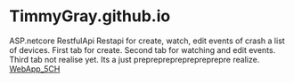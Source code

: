 # TimmyGray.github.io
ASP.netcore RestfulApi
Restapi for create, watch, edit events of crash a list of devices.
First tab for create.
Second tab for watching and edit events.
Third tab not realise yet.
Its a just prepreprepreprepreprepre realize.
[WebApp_5CH](https://TimmyGray.github.io/wwwroot/ "WebApp for channel five")

